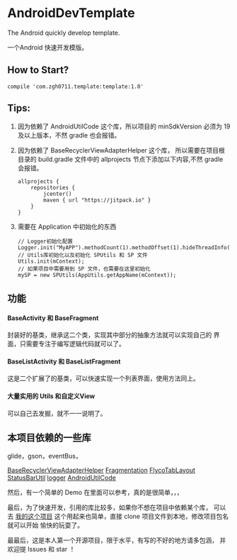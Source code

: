 # AndroidDevTemplate
The Android quickly develop template.

一个Android 快速开发模版。

## How to Start?
```
compile 'com.zgh0711.template:template:1.0'
```

## Tips:
1. 因为依赖了 AndroidUtilCode 这个库，所以项目的 minSdkVersion
必须为 19 及以上版本，不然 gradle 也会报错。

2. 因为依赖了 BaseRecyclerViewAdapterHelper 这个库，
所以需要在项目根目录的 build.gradle 文件中的 allprojects
节点下添加以下内容,不然 gradle 会报错。
    ```
    allprojects {
        repositories {
            jcenter()
            maven { url "https://jitpack.io" }
        }
    }
    ```

3. 需要在 Application 中初始化的东西
    ```
    // Logger初始化配置
    Logger.init("MyAPP").methodCount(1).methodOffset(1).hideThreadInfo();
    // Utils库初始化以及初始化 SPUtils 和 SP 文件
    Utils.init(mContext);
    // 如果项目中需要用到 SP 文件，也需要在这里初始化
    mySP = new SPUtils(AppUtils.getAppName(mContext));
    ```


## 功能
#### BaseActivity 和 BaseFragment
封装好的基类，继承这二个类，实现其中部分的抽象方法就可以实现自己的
界面，只需要专注于编写逻辑代码就可以了。

#### BaseListActivity 和 BaseListFragment
这是二个扩展了的基类，可以快速实现一个列表界面，使用方法同上。

#### 大量实用的 Utils 和自定义View
可以自己去发掘，就不一一说明了。

## 本项目依赖的一些库
glide，gson，eventBus，

[BaseRecyclerViewAdapterHelper](https://github.com/CymChad/BaseRecyclerViewAdapterHelper)
[Fragmentation](https://github.com/YoKeyword/Fragmentation)
[FlycoTabLayout](https://github.com/H07000223/FlycoTabLayout)
[StatusBarUtil](https://github.com/laobie/StatusBarUtil)
[logger](https://github.com/orhanobut/logger)
[AndroidUtilCode](https://github.com/Blankj/AndroidUtilCode)

然后，有一个简单的 Demo 在里面可以参考，真的是很简单，，，


最后，为了快速开发，引用的库比较多，如果你不想在项目中依赖某个库，
可以去 [我的这个项目](https://github.com/zgh0711/AppDevTemplate)
这个用起来也简单，直接 clone 项目文件到本地，修改项目包名就可以开始
愉快的玩耍了。

最最后，这是本人第一个开源项目，限于水平，有写的不好的地方请多包涵，
并欢迎提 Issues 和 star ！


